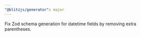 ```yaml
---
"@blitzjs/generator": major
---
```


Fix Zod schema generation for datetime fields by removing extra parentheses.
